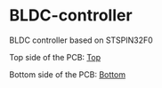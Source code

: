 # BLDC-controller
BLDC controller based on STSPIN32F0

Top side of the PCB:
[Top](PCB_top.png)

Bottom side of the PCB:
[Bottom](PCB_bottom.png)

